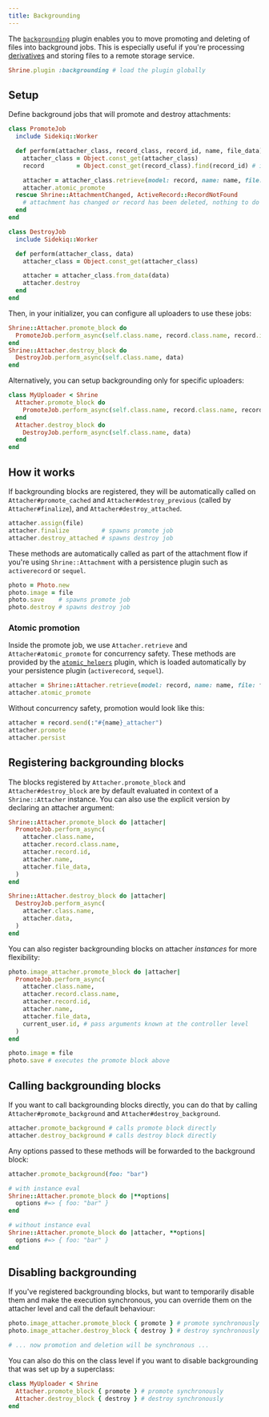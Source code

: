 ```yaml
---
title: Backgrounding
---
```


The [`backgrounding`][backgrounding] plugin enables you to move promoting and
deleting of files into background jobs. This is especially useful if you're
processing [derivatives] and storing files to a remote storage service.

```rb
Shrine.plugin :backgrounding # load the plugin globally
```

## Setup

Define background jobs that will promote and destroy attachments:

```rb
class PromoteJob
  include Sidekiq::Worker

  def perform(attacher_class, record_class, record_id, name, file_data)
    attacher_class = Object.const_get(attacher_class)
    record         = Object.const_get(record_class).find(record_id) # if using Active Record

    attacher = attacher_class.retrieve(model: record, name: name, file: file_data)
    attacher.atomic_promote
  rescue Shrine::AttachmentChanged, ActiveRecord::RecordNotFound
    # attachment has changed or record has been deleted, nothing to do
  end
end
```
```rb
class DestroyJob
  include Sidekiq::Worker

  def perform(attacher_class, data)
    attacher_class = Object.const_get(attacher_class)

    attacher = attacher_class.from_data(data)
    attacher.destroy
  end
end
```

Then, in your initializer, you can configure all uploaders to use these jobs:

```rb
Shrine::Attacher.promote_block do
  PromoteJob.perform_async(self.class.name, record.class.name, record.id, name, file_data)
end
Shrine::Attacher.destroy_block do
  DestroyJob.perform_async(self.class.name, data)
end
```

Alternatively, you can setup backgrounding only for specific uploaders:

```rb
class MyUploader < Shrine
  Attacher.promote_block do
    PromoteJob.perform_async(self.class.name, record.class.name, record.id, name, file_data)
  end
  Attacher.destroy_block do
    DestroyJob.perform_async(self.class.name, data)
  end
end
```

## How it works

If backgrounding blocks are registered, they will be automatically called on
`Attacher#promote_cached` and `Attacher#destroy_previous` (called by
`Attacher#finalize`), and `Attacher#destroy_attached`.

```rb
attacher.assign(file)
attacher.finalize         # spawns promote job
attacher.destroy_attached # spawns destroy job
```

These methods are automatically called as part of the attachment flow if you're
using `Shrine::Attachment` with a persistence plugin such as `activerecord` or
`sequel`.

```rb
photo = Photo.new
photo.image = file
photo.save    # spawns promote job
photo.destroy # spawns destroy job
```

### Atomic promotion

Inside the promote job, we use `Attacher.retrieve` and
`Attacher#atomic_promote` for concurrency safety. These methods are provided
by the [`atomic_helpers`][atomic_helpers] plugin, which is loaded automatically
by your persistence plugin (`activerecord`, `sequel`).

```rb
attacher = Shrine::Attacher.retrieve(model: record, name: name, file: file_data)
attacher.atomic_promote
```

Without concurrency safety, promotion would look like this:

```rb
attacher = record.send(:"#{name}_attacher")
attacher.promote
attacher.persist
```

## Registering backgrounding blocks

The blocks registered by `Attacher.promote_block` and `Attacher#destroy_block`
are by default evaluated in context of a `Shrine::Attacher` instance. You can
also use the explicit version by declaring an attacher argument:

```rb
Shrine::Attacher.promote_block do |attacher|
  PromoteJob.perform_async(
    attacher.class.name,
    attacher.record.class.name,
    attacher.record.id,
    attacher.name,
    attacher.file_data,
  )
end

Shrine::Attacher.destroy_block do |attacher|
  DestroyJob.perform_async(
    attacher.class.name,
    attacher.data,
  )
end
```

You can also register backgrounding blocks on attacher *instances* for more
flexibility:

```rb
photo.image_attacher.promote_block do |attacher|
  PromoteJob.perform_async(
    attacher.class.name,
    attacher.record.class.name,
    attacher.record.id,
    attacher.name,
    attacher.file_data,
    current_user.id, # pass arguments known at the controller level
  )
end

photo.image = file
photo.save # executes the promote block above
```

## Calling backgrounding blocks

If you want to call backgrounding blocks directly, you can do that by calling
`Attacher#promote_background` and `Attacher#destroy_background`.

```rb
attacher.promote_background # calls promote block directly
attacher.destroy_background # calls destroy block directly
```

Any options passed to these methods will be forwarded to the background block:

```rb
attacher.promote_background(foo: "bar")
```
```rb
# with instance eval
Shrine::Attacher.promote_block do |**options|
  options #=> { foo: "bar" }
end

# without instance eval
Shrine::Attacher.promote_block do |attacher, **options|
  options #=> { foo: "bar" }
end
```

## Disabling backgrounding

If you've registered backgrounding blocks, but want to temporarily disable them
and make the execution synchronous, you can override them on the attacher level
and call the default behaviour:

```rb
photo.image_attacher.promote_block { promote } # promote synchronously
photo.image_attacher.destroy_block { destroy } # destroy synchronously

# ... now promotion and deletion will be synchronous ...
```

You can also do this on the class level if you want to disable backgrounding
that was set up by a superclass:

```rb
class MyUploader < Shrine
  Attacher.promote_block { promote } # promote synchronously
  Attacher.destroy_block { destroy } # destroy synchronously
end
```

[backgrounding]: https://github.com/shrinerb/shrine/blob/master/lib/shrine/plugins/backgrounding.rb
[derivatives]: https://shrinerb.com/docs/plugins/derivatives
[atomic_helpers]: https://shrinerb.com/docs/plugins/atomic_helpers
